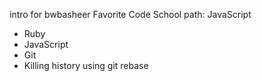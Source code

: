 
intro for bwbasheer
Favorite Code School path: JavaScript

* Ruby
* JavaScript
* Git
* Killing history using git rebase

